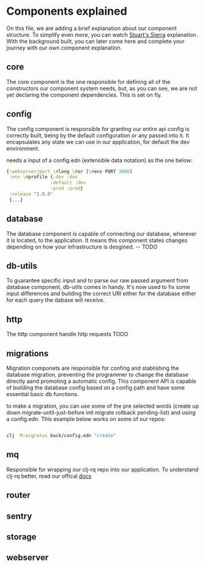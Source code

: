 # Components explained
On this file, we are adding a brief explanation about our component structure. To simplify even more, you can watch [Stuart's Sierra](TODO) explanation. With the background built, you can later come here and complete your journey with our own component explanation.


## core
The core component is the one responsible for defining all of the constructors our component system needs, but, as you can see, we are not yet declaring the component dependencies. This is set on fly.

## config
The config component is responsible for granting our entire api config is correctly built, being by the default configuration or any passed into it. It encapsulates any state we can use in our application, for default the dev environment.

needs a input of a config.edn (extensible data notation) as the one below:

```Clojure
{:webserver/port \#long \#or [\#env PORT 3000]
 :env \#profile {:dev :dev
                :default :dev
                :prod :prod}
 :release "1.0.0"
 {...}
```

## database
The database component is capable of connecting our database, wherever it is located, to the application. It means this component states changes depending on how your infrastructure is desgined. -- TODO

## db-utils
To guarantee specific input and to parse our raw passed argument from database component, db-utils comes in handy. It's now used to fix some input differences and building the correct URI either for the database either for each query the dabase will receive.

## http
The http component handle http requests TODO

## migrations
Migration componets are responsible for confing and stablishing the database migration, preventing the programmer to change the database directly aand promoting a automatic config. This component API is capable of building the database config based on a config path and have some essential basic db functions.

to make a migration, you can use some of the pre selected words (create up down migrate-until-just-before init migrate rollback pending-list) and using a config.edn. This example below works on some of our repos:


```sh

clj -M:migratus back/config.edn "create" 

```

## mq
Responsible for wrapping our clj-rq repo into our application. To understand clj-rq better, read our offical [docs](http://github.com/moclojer/clj-rq/README.md)

## router

## sentry

## storage

## webserver

